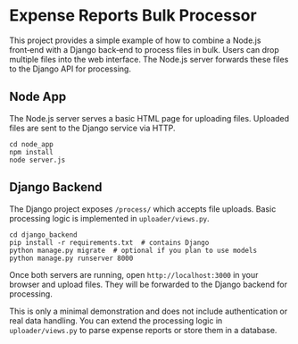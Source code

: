 # Expense Reports Bulk Processor

This project provides a simple example of how to combine a Node.js front‑end with a Django back‑end to process files in bulk. Users can drop multiple files into the web interface. The Node.js server forwards these files to the Django API for processing.

## Node App

The Node.js server serves a basic HTML page for uploading files. Uploaded files are sent to the Django service via HTTP.

```
cd node_app
npm install
node server.js
```

## Django Backend

The Django project exposes `/process/` which accepts file uploads. Basic processing logic is implemented in `uploader/views.py`.

```
cd django_backend
pip install -r requirements.txt  # contains Django
python manage.py migrate  # optional if you plan to use models
python manage.py runserver 8000
```

Once both servers are running, open `http://localhost:3000` in your browser and upload files. They will be forwarded to the Django backend for processing.

This is only a minimal demonstration and does not include authentication or real data handling. You can extend the processing logic in `uploader/views.py` to parse expense reports or store them in a database.
